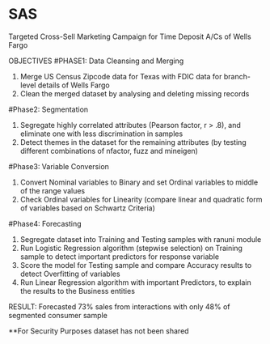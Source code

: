# SAS
Targeted Cross-Sell Marketing Campaign for Time Deposit A/Cs of Wells Fargo

OBJECTIVES
#PHASE1: Data Cleansing and Merging
1. Merge US Census Zipcode data for Texas with FDIC data for branch-level details of Wells Fargo
2. Clean the merged dataset by analysing and deleting missing records

#Phase2: Segmentation
1. Segregate highly correlated attributes (Pearson factor, r > .8), and eliminate one with less discrimination in samples
2. Detect themes in the dataset for the remaining attributes (by testing different combinations of nfactor, fuzz and mineigen)

#Phase3: Variable Conversion
1. Convert Nominal variables to Binary and set Ordinal variables to middle of the range values
2. Check Ordinal variables for Linearity (compare linear and quadratic form of variables based on Schwartz Criteria)

#Phase4: Forecasting
1. Segregate dataset into Training and Testing samples with ranuni module
2. Run Logistic Regression algorithm (stepwise selection) on Training sample to detect important predictors for response variable
3. Score the model for Testing sample and compare Accuracy results to detect Overfitting of variables
4. Run Linear Regression algorithm with important Predictors, to explain the results to the Business entities


RESULT:
Forecasted 73% sales from interactions with only 48% of segmented consumer sample





**For Security Purposes dataset has not been shared

